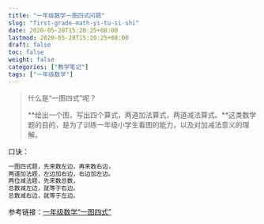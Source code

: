 ```yaml
---
title: "一年级数学一图四式问题"
slug: "first-grade-math-yi-tu-si-shi"
date: 2020-05-28T15:20:25+08:00
lastmod: 2020-05-28T15:20:25+08:00
draft: false
toc: false
weight: false
categories: ["教学笔记"]
tags: ["一年级数学"]
---
```


> 什么是“一图四式”呢？
>
> **给出一个图，写出四个算式，两道加法算式，两道减法算式。**这类数学题的目的，是为了训练一年级小学生看图的能力，以及对加减法意义的理解。

口诀：

```bash
一图四式题，先来数左边，再来数右边，
两道加法题，左边加右边，右边加左边。
两位减法题，先来数总数，
总数减左边，就等于右边。
总数减右边，就等于左边。
```

参考链接：[一年级数学“一图四式”](https://www.sohu.com/a/344323527_750537)

